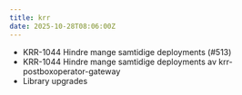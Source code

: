 ```yaml
---
title: krr
date: 2025-10-28T08:06:00Z
---
```

- KRR-1044 Hindre mange samtidige deployments (#513)
- KRR-1044 Hindre mange samtidige deployments av krr-postboxoperator-gateway
- Library upgrades

